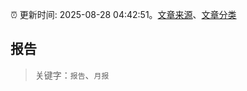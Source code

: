 :alarm_clock: 更新时间: 2025-08-28 04:42:51。[文章来源](/README.md)、[文章分类](/TAGS.md)

## 报告


> 关键字：`报告`、`月报`



